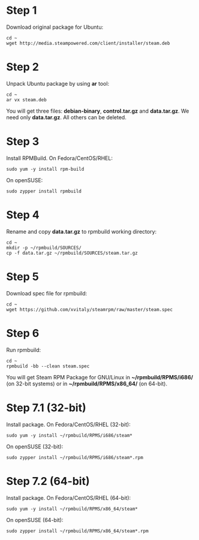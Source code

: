 Step 1
========

Download original package for Ubuntu:

```
cd ~
wget http://media.steampowered.com/client/installer/steam.deb
```

Step 2
=======
Unpack Ubuntu package by using **ar** tool:

```
cd ~
ar vx steam.deb
```

You will get three files: **debian-binary**, **control.tar.gz** and **data.tar.gz**. 
We need only **data.tar.gz**. All others can be deleted.

Step 3
=======

Install RPMBuild. On Fedora/CentOS/RHEL:

```
sudo yum -y install rpm-build
```

On openSUSE:

```
sudo zypper install rpmbuild
```

Step 4
=======

Rename and copy **data.tar.gz** to rpmbuild working directory:

```
cd ~
mkdir -p ~/rpmbuild/SOURCES/
cp -f data.tar.gz ~/rpmbuild/SOURCES/steam.tar.gz
```

Step 5
=======

Download spec file for rpmbuild:

```
cd ~
wget https://github.com/xvitaly/steamrpm/raw/master/steam.spec
```

Step 6
=======

Run rpmbuild:

```
cd ~
rpmbuild -bb --clean steam.spec
```

You will get Steam RPM Package for GNU/Linux in **~/rpmbuild/RPMS/i686/** (on 32-bit systems) or in **~/rpmbuild/RPMS/x86_64/** (on 64-bit).

Step 7.1 (32-bit)
=======

Install package. On Fedora/CentOS/RHEL (32-bit):

```
sudo yum -y install ~/rpmbuild/RPMS/i686/steam*
```

On openSUSE (32-bit):

```
sudo zypper install ~/rpmbuild/RPMS/i686/steam*.rpm
```

Step 7.2 (64-bit)
=======
Install package. On Fedora/CentOS/RHEL (64-bit):

```
sudo yum -y install ~/rpmbuild/RPMS/x86_64/steam*
```

On openSUSE (64-bit):

```
sudo zypper install ~/rpmbuild/RPMS/x86_64/steam*.rpm
```
